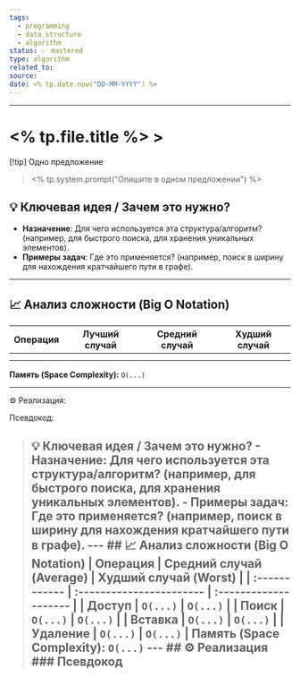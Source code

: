 ```yaml
---
tags:
  - programming
  - data_structure
  - algorithm
status: ✅ mastered
type: algorithm
related_to: 
source: 
date: <% tp.date.now("DD-MM-YYYY") %>
---
```


--- 
# <% tp.file.title %> > 
[!tip] Одно предложение 
> <% tp.system.prompt("Опишите в одном предложении") %> 

## 💡 Ключевая идея / Зачем это нужно?
- **Назначение**: Для чего используется эта структура/алгоритм? (например, для быстрого поиска, для хранения уникальных элементов).
- **Примеры задач**: Где это применяется? (например, поиск в ширину для нахождения кратчайшего пути в графе).

---
## 📈 Анализ сложности (Big O Notation)


| Операция | Лучший случай | Средний случай | Худший случай |
| -------- | ------------- | -------------- | ------------- |
|          |               |                |               |
|          |               |                |               |

**Память (Space Complexity):** `O(...)`


---

⚙️ Реализация:


Псевдокод:


> ## 💡 Ключевая идея / Зачем это нужно? - **Назначение:** Для чего используется эта структура/алгоритм? (например, для быстрого поиска, для хранения уникальных элементов). - **Примеры задач:** Где это применяется? (например, поиск в ширину для нахождения кратчайшего пути в графе). --- ## 📈 Анализ сложности (Big O Notation) | Операция | Средний случай (Average) | Худший случай (Worst) | | :------------ | :----------------------- | :-------------------- | | **Доступ** | `O(...)` | `O(...)` | | **Поиск** | `O(...)` | `O(...)` | | **Вставка** | `O(...)` | `O(...)` | | **Удаление** | `O(...)` | `O(...)` | **Память (Space Complexity):** `O(...)` --- ## ⚙️ Реализация ### Псевдокод